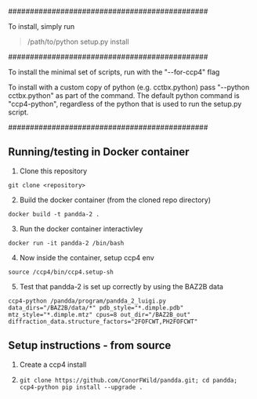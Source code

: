 
##############################################

To install, simply run 

> /path/to/python setup.py install

##############################################

To install the minimal set of scripts, run with the "--for-ccp4" flag

To install with a custom copy of python (e.g. cctbx.python) pass "--python cctbx.python" as part of the command. The default python command is "ccp4-python", regardless of the python that is used to run the setup.py script.

##############################################


## Running/testing in Docker container
1. Clone this repository
```
git clone <repository>
```

2. Build the docker container (from the cloned repo directory)
```
docker build -t pandda-2 .
```

3. Run the docker container interactivley
```
docker run -it pandda-2 /bin/bash
```

4. Now inside the container, setup ccp4 env
```
source /ccp4/bin/ccp4.setup-sh
```

5. Test that pandda-2 is set up correctly by using the BAZ2B data
```
ccp4-python /pandda/program/pandda_2_luigi.py data_dirs="/BAZ2B/data/*" pdb_style="*.dimple.pdb" mtz_style="*.dimple.mtz" cpus=8 out_dir="/BAZ2B_out" diffraction_data.structure_factors="2FOFCWT,PH2FOFCWT"
```


## Setup instructions - from source 

1. Create a ccp4 install

2. ```git clone https://github.com/ConorFWild/pandda.git; cd pandda; ccp4-python pip install --upgrade .```


